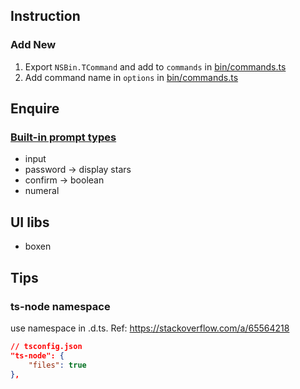 ## Instruction

### Add New

1. Export `NSBin.TCommand` and add to `commands` in [bin/commands.ts](../bin/commands.ts)
2. Add command name in `options` in [bin/commands.ts](../bin/commands.ts)

## Enquire

### [Built-in prompt types](https://www.npmjs.com/package/enquirer#built-in-prompts)

- input
- password -> display stars
- confirm -> boolean
- numeral

## UI libs

- boxen

## Tips

### ts-node namespace

use namespace in .d.ts. Ref: https://stackoverflow.com/a/65564218

```json
// tsconfig.json
"ts-node": {
    "files": true
},
```
